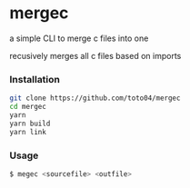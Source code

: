 # mergec

a simple CLI to merge c files into one

recusively merges all c files based on imports

### Installation

```bash
git clone https://github.com/toto04/mergec
cd mergec
yarn
yarn build
yarn link
```

### Usage

```bash
$ megec <sourcefile> <outfile>
```
